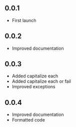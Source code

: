 ## 0.0.1

- First launch

## 0.0.2

- Improved documentation

## 0.0.3

- Added capitalize each
- Added capitalize each or fail
- Improved exceptions

## 0.0.4

- Improved documentation
- Formatted code